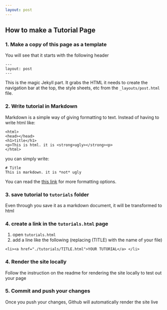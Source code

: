 ```yaml
---
layout: post
---
```


## How to make a Tutorial Page
### 1. Make a copy of this page as a template
You will see that it starts with the following header
```
---
layout: post
---
```
This is the magic Jekyll part.  It grabs the HTML it needs to create the navigation bar at the top, the style sheets, etc from the `_layouts/post.html` file.


### 2. Write tutorial in Markdown
Markdown is a simple way of giving formatting to text.  Instead of having to write html like:
```
<html>
<head></head>
<h1>title</h1>
<p>This is html. it is <strong>ugly></strong><p>
</html>
```

you can simply write:
```
# Title
This is markdown. it is *not* ugly
```

You can read the [this link](https://help.github.com/articles/basic-writing-and-formatting-syntax/) for more formatting options.

### 3. save tutorial to `tutorials` folder

Even through you save it as a markdown document, it will be transformed to html

### 4. create a link in the `tutorials.html` page
1. open `tutorials.html`
2. add a line like the following (replacing (TITLE) with the name of your file)

```
<li><a href="./tutorials/TITLE.html">YOUR TUTORIAL</a> </li>
```

### 4. Render the site locally
Follow the instruction on the  readme for rendering the site locally to test out your page

### 5. Commit and push your changes
Once you push your changes, Github will automatically render the site live
